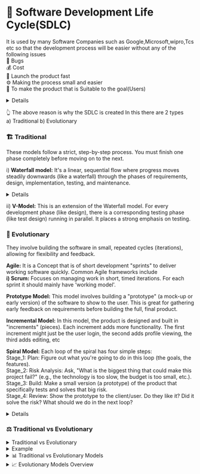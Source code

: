 # 🧩 Software Development Life Cycle(SDLC)
It is used by many Software Companies such as Google,Microsoft,wipro,Tcs etc so that the development process will be easier without any of the following issues  
🐞 Bugs  
💰 Cost  
🚀 Launch the product fast  
⚙️ Making the process small and easier  
🎯 To make the product that is Suitable to the goal(Users)  
   <details>
      ![SDLC Diagram](https://github.com/LikhithAvinash/Computer_Science_Notes/blob/master/Software_Engineering/assets/SDLC.png)
    </details>
    
👆 The above reason is why the SDLC is created
In this there are 2 types  
a) Traditional b) Evolutionary 

### 🏗️ Traditional ###
These models follow a strict, step-by-step process. You must finish one phase completely before moving on to the next.  

i) **Waterfall model:** It's a linear, sequential flow where progress moves steadily downwards (like a waterfall) through the phases of requirements, design, implementation, testing, and maintenance.  
<details>![Waterfall](https://github.com/LikhithAvinash/Computer_Science_Notes/blob/master/Software_Engineering/assets/waterfall.png)</details>

ii) **V-Model:** This is an extension of the Waterfall model. For every development phase (like design), there is a corresponding testing phase (like test design) running in parallel. It places a strong emphasis on testing.  

### 🔁 Evolutionary
They involve building the software in small, repeated cycles (iterations), allowing for flexibility and feedback.

**Agile:** It is a Concept that is of short development "sprints" to deliver working software quickly. Common Agile frameworks include  
    **i) Scrum:** Focuses on managing work in short, timed iterations. For each sprint it should mainly have 'working model'.

**Prototype Model:** This model involves building a "prototype" (a mock-up or early version) of the software to show to the user. This is great for gathering early feedback on requirements before building the full, final product.

**Incremental Model:** In this model, the product is designed and built in "increments" (pieces). Each increment adds more functionality. The first increment might just be the user login, the second adds profile viewing, the third adds editing, etc

**Spiral Model:** Each loop of the spiral has four simple steps:  
    Stage_1: Plan: Figure out what you're going to do in this loop (the goals, the features).  
    Stage_2: Risk Analysis: Ask, "What is the biggest thing that could make this project fail?" (e.g., the technology is too slow, the budget is too small, etc.).  
    Stage_3: Build: Make a small version (a prototype) of the product that specifically tests and solves that big risk.  
    Stage_4: Review: Show the prototype to the client/user. Do they like it? Did it solve the risk? What should we do in the next loop? 
    
   <details>![Spiral Model](https://github.com/LikhithAvinash/Computer_Science_Notes/blob/master/Software_Engineering/assets/spiral.png)</details>

### ⚖️ Traditional vs Evolutionary
<details>
   <summary>Traditional vs Evolutionary</summary>
   <img width="675" height="899" alt="Traditional vs Evolutionary" src="https://github.com/user-attachments/assets/cd2fcf0a-1f24-4f4c-9b80-b1491d7ba11c" />
</details>

<details>
   <summary>Example</summary>
   <img width="675" height="899" alt="Traditional vs Evolutionary" src="https://github.com/user-attachments/assets/cd2fcf0a-1f24-4f4c-9b80-b1491d7ba11c" />
</details>

<details>
  <summary>📊 Traditional vs Evolutionary Models</summary>
  <img 
    src="https://github.com/LikhithAvinash/Computer_Science_Notes/blob/master/Software_Engineering/assets/traditional.png?raw=true" 
    alt="Traditional vs Evolutionary Models" 
    width="675" 
    height="899" 
  />
</details>

<details>
  <summary>📈 Evolutionary Models Overview</summary>
  <img 
    src="https://github.com/LikhithAvinash/Computer_Science_Notes/blob/master/Software_Engineering/assets/Evolutionary.png?raw=true" 
    alt="Evolutionary Models" 
    width="675" 
    height="899" 
  />
</details>










